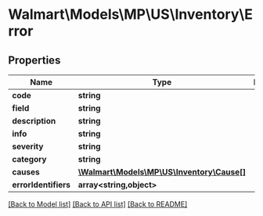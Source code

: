 # Walmart\Models\MP\US\Inventory\Error

## Properties

Name | Type | Description | Notes
------------ | ------------- | ------------- | -------------
**code** | **string** |  |
**field** | **string** |  | [optional]
**description** | **string** |  | [optional]
**info** | **string** |  | [optional]
**severity** | **string** |  | [optional]
**category** | **string** |  | [optional]
**causes** | [**\Walmart\Models\MP\US\Inventory\Cause[]**](Cause.md) |  | [optional]
**errorIdentifiers** | **array<string,object>** |  | [optional]


[[Back to Model list]](./) [[Back to API list]](../../../../../README.md#supported-apis) [[Back to README]](../../../../../README.md)
